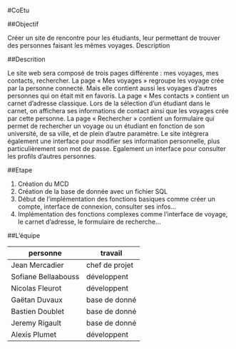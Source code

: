 #CoEtu

##ObjectifCréer un site de rencontre pour les étudiants, leur permettant de trouver des personnes faisant les mêmes voyages.Description##DescritionLe site web sera composé de trois pages différente : mes voyages, mes contacts, rechercher. La page « Mes voyages » regroupe les voyage crée par la personne connecté. Mais elle contient aussi les voyages d’autres personnes qui on était mit en favoris.La page « Mes contacts » contient un carnet d’adresse classique. Lors de la sélection d’un étudiant dans le carnet, on affichera ses informations de contact ainsi que les voyages crée par cette personne.La page « Rechercher » contient un formulaire qui permet de rechercher un voyage ou un étudiant en fonction de son université, de sa ville, et de plein d’autre paramètre.Le site intègrera également une interface pour modifier ses information personnelle, plus particulièrement son mot de passe. Egalement un interface pour consulter les profils d’autres personnes.##Etape1. Création du MCD2. Création de la base de donnée avec un fichier SQL3. Début de l’implémentation des fonctions basiques comme créer un compte, interface de connexion, consulter ses infos…4. Implémentation des fonctions complexes comme l’interface de voyage, le carnet d’adresse, le formulaire de recherche…##L’équipe| personne             | travail        ||----------------------|----------------||Jean Mercadier        | chef de projet ||Sofiane Bellaabouss   | développent    ||Nicolas Fleurot       | développent    ||Gaëtan Duvaux         | base de donné  ||Bastien Doublet       | base de donné  ||Jeremy Rigault        | base de donné  ||Alexis Plumet         | développent    |